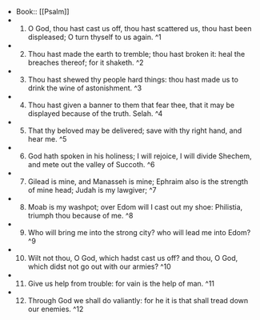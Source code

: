 - Book:: [[Psalm]]
- 1. O God, thou hast cast us off, thou hast scattered us, thou hast been displeased; O turn thyself to us again. ^1
- 2. Thou hast made the earth to tremble; thou hast broken it: heal the breaches thereof; for it shaketh. ^2
- 3. Thou hast shewed thy people hard things: thou hast made us to drink the wine of astonishment. ^3
- 4. Thou hast given a banner to them that fear thee, that it may be displayed because of the truth. Selah. ^4
- 5. That thy beloved may be delivered; save with thy right hand, and hear me. ^5
- 6. God hath spoken in his holiness; I will rejoice, I will divide Shechem, and mete out the valley of Succoth. ^6
- 7. Gilead is mine, and Manasseh is mine; Ephraim also is the strength of mine head; Judah is my lawgiver; ^7
- 8. Moab is my washpot; over Edom will I cast out my shoe: Philistia, triumph thou because of me. ^8
- 9. Who will bring me into the strong city? who will lead me into Edom? ^9
- 10. Wilt not thou, O God, which hadst cast us off? and thou, O God, which didst not go out with our armies? ^10
- 11. Give us help from trouble: for vain is the help of man. ^11
- 12. Through God we shall do valiantly: for he it is that shall tread down our enemies. ^12
